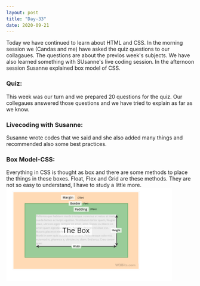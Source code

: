 ```yaml
---
layout: post
title: "Day-33"
date: 2020-09-21
---
```

Today we have continued to learn about HTML and CSS. In the morning session we (Candas and me) have asked the quiz questions to our collagaues. The questions are about the previos week's subjects. We have also learned something with SUsanne's live coding session. In the afternoon session Susanne explained box model of CSS.



<h3>Quiz: </h3>
This week was our turn and we prepared 20 questions for the quiz. Our collegaues answered those questions and we have tried to explain as far as we know.


<h3> Livecoding with Susanne: </h3>
Susanne wrote codes that we said and she also added many things and recommended also some best practices.


<h3> Box Model-CSS: </h3>
Everything in CSS is thought as box and there are some methods to place the things in these boxes. Float, Flex and Grid are these methods. They are not so easy to understand, I have to study a little more.

<img src="/Images/BoxModel36.png" alt="day36BoxModel" height="250">
